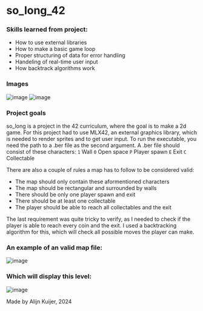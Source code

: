 # so_long_42

### Skills learned from project:
- How to use external libraries
- How to make a basic game loop
- Proper structuring of data for error handling
- Handeling of real-time user input
- How backtrack algorithms work

### Images
![image](https://github.com/user-attachments/assets/e5cfbdb7-3e6d-420e-a4f2-6a6627bbfdef)
![image](https://github.com/user-attachments/assets/d0de1eff-ee48-43aa-b975-08ec64fe0359)

### Project goals
so_long is a project in the 42 curriculum, where the goal is to make a 2d game. For this project had to use MLX42, an external graphics library, which is needed to render sprites and to get user input. To run the executable, you need the path to a .ber file as the second argument. A .ber file should consist of these characters:
`1` Wall
`0` Open space
`P` Player spawn
`E` Exit
`C` Collectable

There are also a couple of rules a map has to follow to be considered valid:
- The map should only contain these aformentioned characters
- The map should be rectangular and surrounded by walls
- There should be only one player spawn and exit
- There should be at least one collectable
- The player should be able to reach all collectables and the exit

The last requirement was quite tricky to verify, as I needed to check if the player is able to reach every coin and the exit. I used a backtracking algorithm for this, which will check all possible moves the player can make.  

### An example of an valid map file:
![image](https://github.com/user-attachments/assets/86aa6756-3f72-4a76-aa76-9be70ac9cd19)
### Which will display this level:
![image](https://github.com/user-attachments/assets/811fde54-f718-4c42-80f0-89536ab1b5b5)

Made by Alijn Kuijer, 2024
